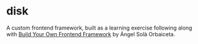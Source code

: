 # disk

A custom frontend framework, built as a learning exercise following along with [Build Your Own Frontend Framework](https://github.com/angelsolaorbaiceta/fe-fwk-book) by Ángel Solà Orbaiceta.
